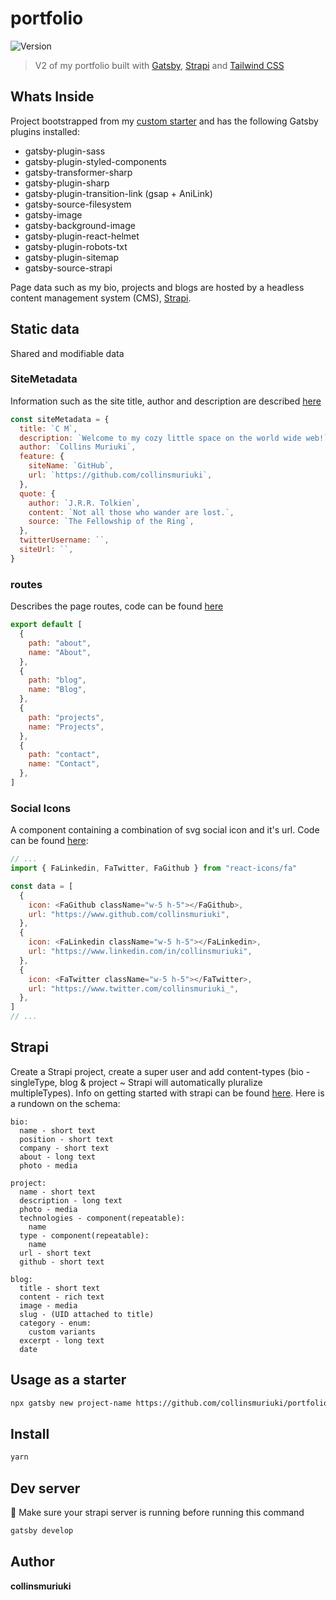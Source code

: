 # portfolio
<p>
  <img alt="Version" src="https://img.shields.io/badge/version-0.1.0-blue.svg?cacheSeconds=2592000" />
</p>

> V2 of my portfolio built with [Gatsby](https://gatsbyjs.org/), [Strapi](https://strapi.io) and [Tailwind CSS](https://tailwindcss.com/)

## Whats Inside

Project bootstrapped from my [custom starter](https://github.com/collinsmuriuki/my-gatsby-starter) and has the following Gatsby plugins installed:
* gatsby-plugin-sass
* gatsby-plugin-styled-components
* gatsby-transformer-sharp
* gatsby-plugin-sharp
* gatsby-plugin-transition-link (gsap + AniLink)
* gatsby-source-filesystem
* gatsby-image
* gatsby-background-image
* gatsby-plugin-react-helmet
* gatsby-plugin-robots-txt
* gatsby-plugin-sitemap
* gatsby-source-strapi

Page data such as my bio, projects and blogs are hosted by a headless content management system (CMS), [Strapi](https://strapi.io).

## Static data
Shared and modifiable data

### SiteMetadata
Information such as the site title, author and description are described [here](https://github.com/collinsmuriuki/portfolio/blob/master/gatsby-config.js)

```js
const siteMetadata = {
  title: `C M`,
  description: `Welcome to my cozy little space on the world wide web!`,
  author: `Collins Muriuki`,
  feature: {
    siteName: `GitHub`,
    url: `https://github.com/collinsmuriuki`,
  },
  quote: {
    author: `J.R.R. Tolkien`,
    content: `Not all those who wander are lost.`,
    source: `The Fellowship of the Ring`,
  },
  twitterUsername: ``,
  siteUrl: ``,
}
```

### routes
Describes the page routes, code can be found [here](https://github.com/collinsmuriuki/portfolio/blob/master/src/constants/routes.js)

```js
export default [
  {
    path: "about",
    name: "About",
  },
  {
    path: "blog",
    name: "Blog",
  },
  {
    path: "projects",
    name: "Projects",
  },
  {
    path: "contact",
    name: "Contact",
  },
]
```

### Social Icons
A component containing a combination of svg social icon and it's url. Code can be found [here](https://github.com/collinsmuriuki/portfolio/blob/master/src/constants/socials.js):

```js
// ...
import { FaLinkedin, FaTwitter, FaGithub } from "react-icons/fa"

const data = [
  {
    icon: <FaGithub className="w-5 h-5"></FaGithub>,
    url: "https://www.github.com/collinsmuriuki",
  },
  {
    icon: <FaLinkedin className="w-5 h-5"></FaLinkedin>,
    url: "https://www.linkedin.com/in/collinsmuriuki",
  },
  {
    icon: <FaTwitter className="w-5 h-5"></FaTwitter>,
    url: "https://www.twitter.com/collinsmuriuki_",
  },
]
// ...
```

## Strapi
Create a Strapi project, create a super user and add content-types (bio - singleType, blog & project ~ Strapi will automatically pluralize multipleTypes). Info on getting started with strapi can be found [here](https://strapi.io/documentation/v3.x/getting-started/quick-start.html#_1-install-strapi-and-create-a-new-project).
Here is a rundown on the schema:
```
bio:
  name - short text 
  position - short text
  company - short text
  about - long text
  photo - media

project:
  name - short text
  description - long text
  photo - media
  technologies - component(repeatable):
    name
  type - component(repeatable):
    name
  url - short text
  github - short text

blog:
  title - short text
  content - rich text
  image - media
  slug - (UID attached to title)
  category - enum:
    custom variants
  excerpt - long text
  date
```

## Usage as a starter

```sh
npx gatsby new project-name https://github.com/collinsmuriuki/portfolio
```

## Install

```sh
yarn
```

## Dev server

🚨 Make sure your strapi server is running  before running this command

```sh
gatsby develop
```

## Author

**collinsmuriuki**